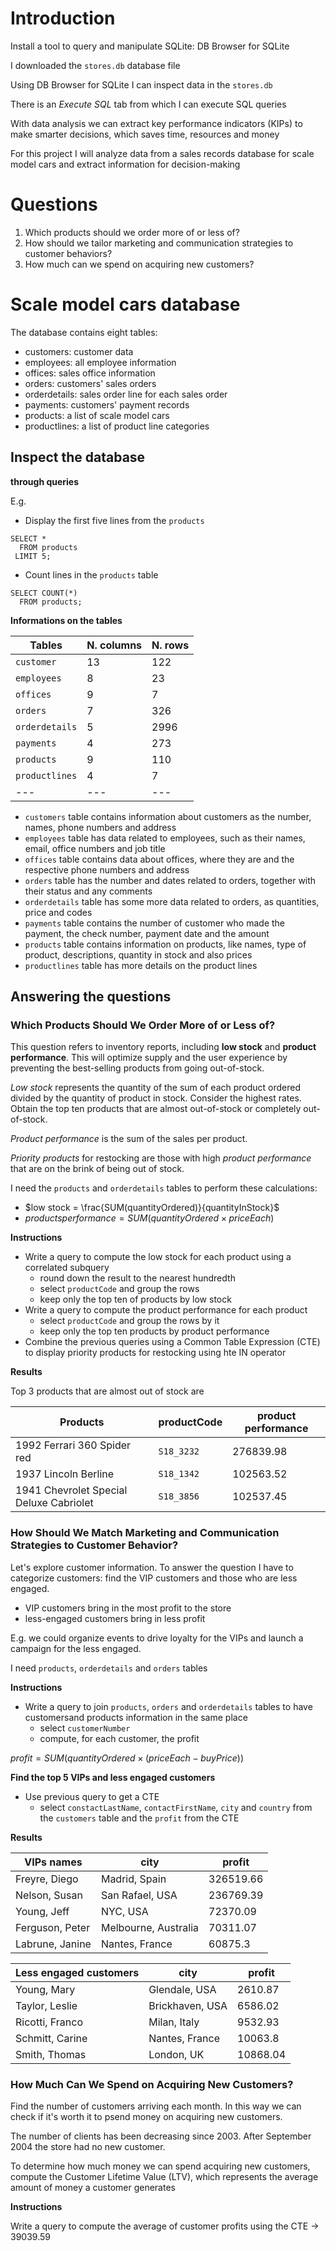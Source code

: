 # Introduction

Install a tool to query and manipulate SQLite: DB Browser for SQLite

I downloaded the `stores.db` database file

Using DB Browser for SQLite I can inspect data in the `stores.db`

There is an *Execute SQL* tab from which I can execute SQL queries

With data analysis we can extract key performance indicators (KIPs) to make smarter decisions, which saves time, resources and money

For this project I will analyze data from a sales records database for scale model cars and extract information for decision-making

# Questions

1.  Which products should we order more of or less of?
2.  How should we tailor marketing and communication strategies to customer behaviors?
3.  How much can we spend on acquiring new customers?

# Scale model cars database

The database contains eight tables:

-   customers: customer data
-   employees: all employee information
-   offices: sales office information
-   orders: customers' sales orders
-   orderdetails: sales order line for each sales order
-   payments: customers' payment records
-   products: a list of scale model cars
-   productlines: a list of product line categories

## Inspect the database

**through queries**

E.g.

-   Display the first five lines from the `products`
```
SELECT *
  FROM products
 LIMIT 5;
```

-   Count lines in the `products` table
```
SELECT COUNT(*)
  FROM products;
```

**Informations on the tables**

|Tables         |N. columns |N. rows    |
|---|---|---|
|`customer`     |$13$       |$122$      |
|`employees`    |$8$        |$23$       |
|`offices`      |$9$        |$7$        |
|`orders`       |$7$        |$326$      |
|`orderdetails` |$5$        |$2996$     |
|`payments`     |$4$        |$273$      |
|`products`     |$9$        |$110$      |
|`productlines` |$4$        |$7$        |
|---|---|---|

-   `customers` table contains information about customers as the number, names, phone numbers and address
-   `employees` table has data related to employees, such as their names, email, office numbers and job title
-   `offices` table contains data about offices, where they are and the respective phone numbers and address
-   `orders` table has the number and dates related to orders, together with their status and any comments
-   `orderdetails` table has some more data related to orders, as quantities, price and codes
-   `payments` table contains the number of customer who made the payment, the check number, payment date and the amount
-   `products` table contains information on products, like names, type of product, descriptions, quantity in stock and also prices
-   `productlines` table has more details on the product lines

## Answering the questions

### Which Products Should We Order More of or Less of?

This question refers to inventory reports, including **low stock** and **product performance**. This will optimize supply and the user experience by preventing the best-selling products from going out-of-stock.

*Low stock* represents the quantity of the sum of each product ordered divided by the quantity of product in stock. Consider the highest rates. Obtain the top ten products that are almost out-of-stock or completely out-of-stock.

*Product performance* is the sum of the sales per product.

*Priority products* for restocking are those with high *product performance* that are on the brink of being out of stock.

I need the `products` and `orderdetails` tables to perform these calculations:

- $low stock = \frac{SUM(quantityOrdered)}{quantityInStock}$
- $products performance = SUM(quantityOrdered \times priceEach)$

**Instructions**

- Write a query to compute the low stock for each product using a correlated subquery
  - round down the result to the nearest hundredth
  - select `productCode` and group the rows
  - keep only the top ten of products by low stock
- Write a query to compute the product performance for each product
  - select `productCode` and group the rows by it
  - keep only the top ten products by product performance
- Combine the previous queries using a Common Table Expression (CTE) to display priority products for restocking using hte IN operator

**Results**

Top $3$ products that are almost out of stock are

|Products         |productCode |product performance    |
|---|---|---|
|1992 Ferrari 360 Spider red     |`S18_3232`       |$276839.98$     |
|1937 Lincoln Berline   |`S18_1342`       |$102563.52$      |
|1941 Chevrolet Special Deluxe Cabriolet      |`S18_3856`      |$102537.45$        |

### How Should We Match Marketing and Communication Strategies to Customer Behavior?

Let's explore customer information. To answer the question I have to categorize customers: find the VIP customers and those who are less engaged.

- VIP customers bring in the most profit to the store
- less-engaged customers bring in less profit

E.g. we could organize events to drive loyalty for the VIPs and launch a campaign for the less engaged.

I need `products`, `orderdetails` and `orders` tables

**Instructions**

- Write a query to join `products`, `orders` and `orderdetails` tables to have customersand products information in the same place
  - select `customerNumber`
  - compute, for each customer, the profit

$profit = SUM(quantityOrdered \times (priceEach - buyPrice))$

**Find the top 5 VIPs and less engaged customers**

- Use previous query to get a CTE
  - select `constactLastName`, `contactFirstName`, `city` and `country` from the `customers` table and the `profit` from the CTE

**Results**

|VIPs names       |city |profit    |
|---|---|---|
|Freyre, Diego  |Madrid, Spain       |$326519.66$ |
|Nelson, Susan  |San Rafael, USA     |$236769.39$ |
|Young, Jeff    |NYC, USA            |$72370.09$ |
|Ferguson, Peter|Melbourne, Australia|$70311.07$|
|Labrune, Janine|Nantes, France      |$60875.3$ |

|Less engaged customers       |city |profit    |
|---|---|---|
|Young, Mary    |Glendale, USA  |$2610.87$  |
|Taylor, Leslie |Brickhaven, USA|$6586.02$  |
|Ricotti, Franco|Milan, Italy   |$9532.93$  |
|Schmitt, Carine|Nantes, France |$10063.8$  |
|Smith, Thomas  |London, UK     |$10868.04$ |

### How Much Can We Spend on Acquiring New Customers?

Find the number of customers arriving each month. In this way we can check if it's worth it to psend money on acquiring new customers. 

The number of clients has been decreasing since 2003. After September 2004 the store had no new customer. 

To determine how much money we can spend acquiring new customers, compute the Customer Lifetime Value (LTV), which represents the average amount of money a customer generates

**Instructions**

Write a query to compute the average of customer profits using the CTE 
-> $39039.59$